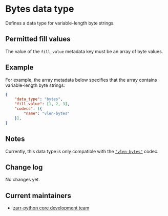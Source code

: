 # Bytes data type

Defines a data type for variable-length byte strings.

## Permitted fill values

The value of the `fill_value` metadata key must be an array of byte values.

## Example

For example, the array metadata below specifies that the array contains variable-length byte strings:

```json
{
    "data_type": "bytes",
    "fill_value": [1, 2, 3],
    "codecs": [{
        "name": "vlen-bytes"
    }],
}
```

## Notes

Currently, this data type is only compatible with the [`"vlen-bytes"`](../../codecs/vlen-bytes/README.md) codec.

## Change log

No changes yet.

## Current maintainers

* [zarr-python core development team](https://github.com/orgs/zarr-developers/teams/python-core-devs)

